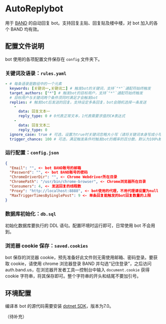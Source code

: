 # AutoReplybot

用于 [BAND](https://band.us/) 的自动回复 bot。支持回复主贴、回复贴及楼中楼，对 bot 加入的各个 BAND 均有效。

## 配置文件说明

bot 使用的各项配置文件保存在 `config` 文件夹下。

### 关键词及语录：`rules.yaml`

```yaml
- # 每条语录是数组中的一个元素
  keywords: [关键词一,关键词二] # 触发bot的关键词，支持`"*"`通配符始终触发
  target_authors: ["*"] # 触发bot的目标用户，支持`"*"`通配符始终触发
  # 目标用户与关键词两个条件须同时满足才会触发bot
  replies: # 触发bot后发送的回复。支持设定多条回复，bot会随机选择一条发送
    - 
      data: 回复文本一
      reply_type: 0 # 0代表正常文本，1代表需要求值的C#表达式
    - 
      data: 回复文本二
      reply_type: 0
  ignore_case: true # 可选，设置为true时关键词忽略大小写（请将关键词本身写成小写），默认区分大小写
  trigger_chance: 100 # 可选，满足触发条件时触发bot的概率的百分数，默认为100%触发
```

### 运行配置：`config.json`

```json
{
  "Email": "", <- bot BAND账号的邮箱
  "Password": "", <- bot BAND账号的密码
  "ChromeDriverDir": "", <- Chrome Webdriver所在目录
  "ChromePath": "/usr/bin/chrome-browser", <- Chrome浏览器所在目录
  "Consumers": 4, <- 发送回复的线程数
  "Proxy": "http://localhost:8888", <- bot使用的代理，不用代理请设置为null
  "MaxTriggerTimesBySinglePost": 9 <- 单条回复能触发的bot回复数量的上限
}
```

### 数据库初始化：`db.sql`

初始化数据库要执行的 DDL 语句。配置环境时运行即可，日常使用 bot 不会用到。

### 浏览器 cookie 保存：`saved.cookies`

bot 保存的浏览器 cookie，预先准备好此文件则无需使用邮箱、密码登录。要获取 cookie，请使用 chrome 浏览器登录 BAND 并勾选“记住登录”，之后访问 auth.band.us，在浏览器开发者工具—控制台中输入 `document.cookie` 获得 cookie 字符串，将其保存即可。整个字符串的开头和结尾不要加引号。

## 环境配置

编译本 bot 的源代码需要安装 [dotnet SDK](https://dotnet.microsoft.com/en-us/download)，版本为7.0。

（待补充）